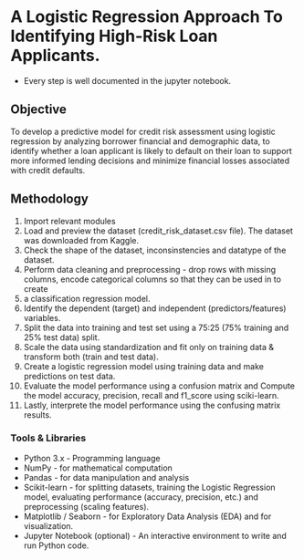 # A Logistic Regression Approach To Identifying High-Risk Loan Applicants.
- Every step is well documented in the jupyter notebook.

## Objective 
To develop a predictive model for credit risk assessment using logistic regression by analyzing borrower financial and demographic data, 
to identify whether a loan applicant is likely to default on their loan to support more informed lending decisions and minimize financial
losses associated with credit defaults.

## Methodology 
1. Import relevant modules
2. Load and preview the dataset (credit_risk_dataset.csv file). The dataset was downloaded from Kaggle.
3. Check the shape of the dataset, inconsinstencies and datatype of the dataset.
4. Perform data cleaning and preprocessing - drop rows with missing columns, encode categorical columns so that they can be used in to create
5. a classification regression model.
6. Identify the dependent (target) and independent (predictors/features) variables.
7. Split the data into training and test set using a 75:25 (75% training and 25% test data) split.
8. Scale the data using standardization and fit only on training data & transform both (train and test data).
9.  Create a logistic regression model using training data and make predictions on test data.
10. Evaluate the model performance using a confusion matrix and Compute the model accuracy, precision, recall and f1_score using sciki-learn.
11. Lastly, interprete the model performance using the confusing matrix results.

### Tools & Libraries
* Python 3.x                          - Programming language
* NumPy                               - for mathematical computation
* Pandas                              - for data manipulation and analysis
* Scikit-learn                        - for splitting datasets, training the Logistic Regression model, evaluating performance (accuracy, precision, etc.)
                                    and preprocessing (scaling features).
* Matplotlib / Seaborn                - for Exploratory Data Analysis (EDA) and for visualization.
* Jupyter Notebook (optional)         - An interactive environment to write and run Python code. 

